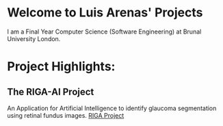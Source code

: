 # Welcome to Luis Arenas' Projects
I am a Final Year Computer Science (Software Engineering) at Brunal University London.

# Project Highlights:
## The RIGA-AI Project
An Application for Artificial Intelligence to identify glaucoma segmentation using retinal fundus images.
[RIGA Project](https://arenzo97.github.io/RIGA_AI_Project/)
